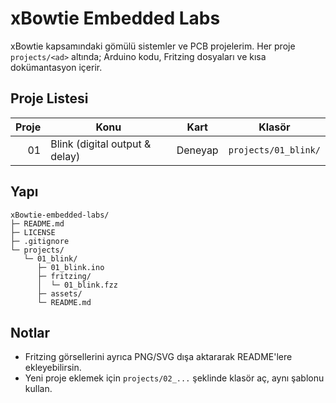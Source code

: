 # xBowtie Embedded Labs

xBowtie kapsamındaki gömülü sistemler ve PCB projelerim. Her proje `projects/<ad>` altında; Arduino kodu, Fritzing dosyaları ve kısa dokümantasyon içerir.

## Proje Listesi
| Proje | Konu | Kart | Klasör |
|------:|------|------|--------|
| 01 | Blink (digital output & delay) | Deneyap | `projects/01_blink/` |

## Yapı
```
xBowtie-embedded-labs/
├─ README.md
├─ LICENSE
├─ .gitignore
└─ projects/
   └─ 01_blink/
      ├─ 01_blink.ino
      ├─ fritzing/
      │  └─ 01_blink.fzz
      ├─ assets/
      └─ README.md
```

## Notlar
- Fritzing görsellerini ayrıca PNG/SVG dışa aktararak README'lere ekleyebilirsin.
- Yeni proje eklemek için `projects/02_...` şeklinde klasör aç, aynı şablonu kullan.
